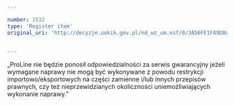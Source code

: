```yaml
---

number: 1532
type: 'Register item'
original_uri: 'http://decyzje.uokik.gov.pl/nd_wz_um.nsf/0/3A56FE1FA9D8A2F0C125750F003632D9?OpenDocument'


---
```


„ProLine nie będzie ponosił odpowiedzialności za serwis gwarancyjny jeżeli wymagane naprawy nie mogą być wykonywane z powodu restrykcji importowo/eksportowych na części zamienne i/lub innych przepisów prawnych, czy też nieprzewidzianych okoliczności uniemożliwiających wykonanie naprawy.”
